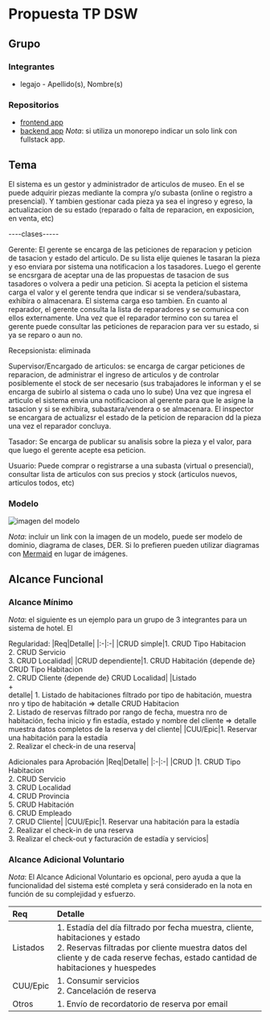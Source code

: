 # Propuesta TP DSW

## Grupo
### Integrantes
* legajo - Apellido(s), Nombre(s)

### Repositorios
* [frontend app](http://hyperlinkToGihubOrGitlab)
* [backend app](http://hyperlinkToGihubOrGitlab)
*Nota*: si utiliza un monorepo indicar un solo link con fullstack app.

## Tema
El sistema es un gestor y administrador de articulos de museo. En el se puede adquirir piezas mediante la compra y/o subasta (online o registro a presencial).
Y tambien gestionar cada pieza ya sea el ingreso y egreso, la actualizacion de su estado (reparado o falta de reparacion, en exposicion, en venta, etc)

----clases-----

Gerente: El gerente se encarga de las peticiones de reparacion y peticion de tasacion y estado del articulo. De su lista elije quienes le tasaran la pieza y eso enviara por sistema una notificacion a los tasadores. Luego el gerente se encsrgara de aceptar una de las propuestas de tasacion de sus tasadores o  volvera a pedir una peticion. 
Si acepta la peticion el sistema carga el valor y el gerente tendra que indicar si se vendera/subastara, exhibira o almacenara. El sistema carga eso tambien.
En cuanto al reparador, el gerente consulta la lista de reparadores y se comunica con ellos externamente. Una vez que el reparador termino con su tarea el gerente puede consultar las peticiones de reparacion para ver su estado, si ya se reparo o aun no.

Recepsionista: eliminada
 
Supervisor/Encargado de articulos: se encarga de cargar peticiones de reparacion, de administrar el ingreso de articulos y de controlar posiblemente el stock de ser necesario (sus trabajadores le informan y el se encarga de subirlo al sistema o cada uno lo sube)
Una vez que ingresa el articulo el sistema envia una notificacioon al gerente para que le asigne la tasacion y si se exhibira, subastara/vendera o se almacenara.
El inspector se encargara de actualizsr el estado de la peticion de reparacion dd la pieza una vez el reparador concluya.

Tasador: Se encarga de publicar su analisis sobre la pieza y el valor, para que luego el gerente acepte esa peticion.

Usuario: Puede comprar o registrarse a una subasta (virtual o presencial), consultar lista de articulos con sus precios y stock (articulos nuevos, articulos todos, etc)

### Modelo
![imagen del modelo]()

*Nota*: incluir un link con la imagen de un modelo, puede ser modelo de dominio, diagrama de clases, DER. Si lo prefieren pueden utilizar diagramas con [Mermaid](https://mermaid.js.org) en lugar de imágenes.

## Alcance Funcional 

### Alcance Mínimo

*Nota*: el siguiente es un ejemplo para un grupo de 3 integrantes para un sistema de hotel. El 

Regularidad:
|Req|Detalle|
|:-|:-|
|CRUD simple|1. CRUD Tipo Habitacion<br>2. CRUD Servicio<br>3. CRUD Localidad|
|CRUD dependiente|1. CRUD Habitación {depende de} CRUD Tipo Habitacion<br>2. CRUD Cliente {depende de} CRUD Localidad|
|Listado<br>+<br>detalle| 1. Listado de habitaciones filtrado por tipo de habitación, muestra nro y tipo de habitación => detalle CRUD Habitacion<br> 2. Listado de reservas filtrado por rango de fecha, muestra nro de habitación, fecha inicio y fin estadía, estado y nombre del cliente => detalle muestra datos completos de la reserva y del cliente|
|CUU/Epic|1. Reservar una habitación para la estadía<br>2. Realizar el check-in de una reserva|


Adicionales para Aprobación
|Req|Detalle|
|:-|:-|
|CRUD |1. CRUD Tipo Habitacion<br>2. CRUD Servicio<br>3. CRUD Localidad<br>4. CRUD Provincia<br>5. CRUD Habitación<br>6. CRUD Empleado<br>7. CRUD Cliente|
|CUU/Epic|1. Reservar una habitación para la estadía<br>2. Realizar el check-in de una reserva<br>3. Realizar el check-out y facturación de estadía y servicios|


### Alcance Adicional Voluntario

*Nota*: El Alcance Adicional Voluntario es opcional, pero ayuda a que la funcionalidad del sistema esté completa y será considerado en la nota en función de su complejidad y esfuerzo.

|Req|Detalle|
|:-|:-|
|Listados |1. Estadía del día filtrado por fecha muestra, cliente, habitaciones y estado <br>2. Reservas filtradas por cliente muestra datos del cliente y de cada reserve fechas, estado cantidad de habitaciones y huespedes|
|CUU/Epic|1. Consumir servicios<br>2. Cancelación de reserva|
|Otros|1. Envío de recordatorio de reserva por email|

